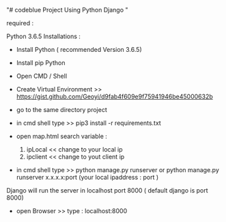 "# codeblue Project Using Python Django " 


required :

Python 3.6.5
Installations :

- Install Python ( recommended Version 3.6.5)
- Install pip Python 
- Open CMD / Shell
- Create Virtual Environment >> https://gist.github.com/Geoyi/d9fab4f609e9f75941946be45000632b
- go to the same directory project
- in cmd shell type >> pip3 install -r requirements.txt
- open map.html 
search variable :
    1. ipLocal << change to your local ip
    2. ipclient << change to yout client ip

- in cmd shell type >> python manage.py runserver or python manage.py runserver x.x.x.x:port (your local ipaddress : port )

Django will run the server in localhost port 8000 ( default django is port 8000)

- open Browser >> type : localhost:8000
